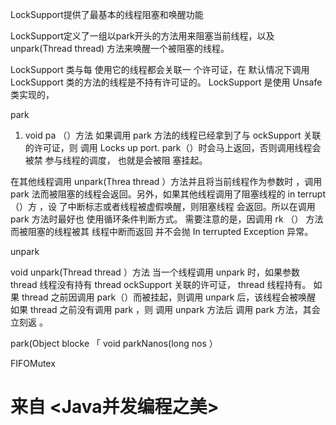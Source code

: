 

LockSupport提供了最基本的线程阻塞和唤醒功能



LockSupport定义了一组以park开头的方法用来阻塞当前线程，以及unpark(Thread thread)
方法来唤醒一个被阻塞的线程。



LockSupport 类与每 使用它的线程都会关联一 个许可证，在 默认情况下调用
LockSupport 类的方法的线程是不持有许可证的。 LockSupport 是使用 Unsafe 类实现的，



park

1. void pa （）方法
如果调用 park 方法的线程已经拿到了与 ockSupport 关联的许可证，则 调用
Locks up port. park（）时会马上返回，否则调用线程会被禁 参与线程的调度， 也就是会被阻
塞挂起。


在其他线程调用 unpark(Threa thread ）方法并且将当前线程作为参数时 ，调用 park
法而被阻塞的线程会返回。另外，如果其他线程调用了阻塞线程的 in terrupt （）方 ，设
了中断标志或者线程被虚假唤醒，则阻塞线程 会返回。所以在调用 park 方法时最好也
使用循环条件判断方式。
需要注意的是，因调用 rk （） 方法而被阻塞的线程被其 线程中断而返回 并不会抛
In terrupted Exception 异常。

unpark

void unpark(Thread thread ）方法
当一个线程调用 unpark 时，如果参数 thread 线程没有持有 thread ockSupport
关联的许可证， thread 线程持有。 如果 thread 之前因调用 park（）而被挂起，则调用
unpark 后，该线程会被唤醒 如果 thread 之前没有调用 park ，则 调用 unpark 方法后
调用 park 方法，其会立刻返 。



park(Object blocke 「
void parkNanos(long nos ）



 FIFOMutex 
 
 



# 来自 <Java并发编程之美>





